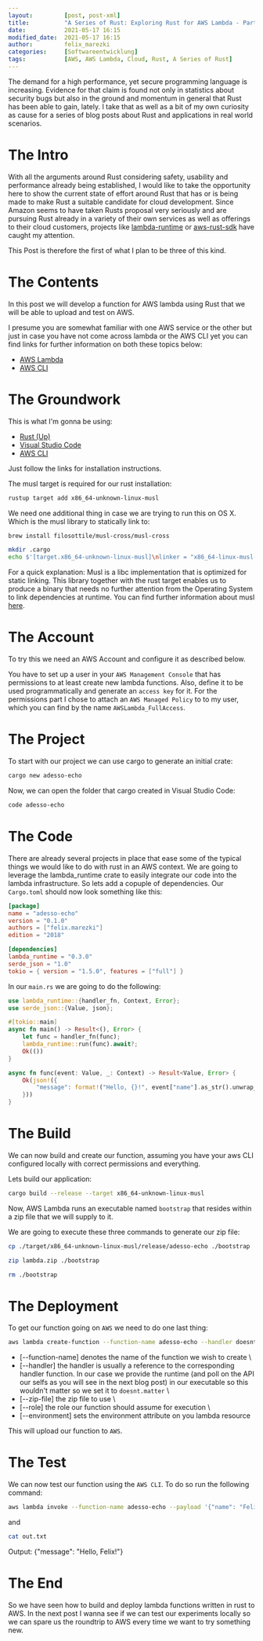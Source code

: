 ```yaml
---
layout: 		[post, post-xml]     
title:  		"A Series of Rust: Exploring Rust for AWS Lambda - Part 1"
date:   		2021-05-17 16:15
modified_date: 	2021-05-17 16:15
author: 		felix_marezki
categories: 	[Softwareentwicklung]
tags: 			[AWS, AWS Lambda, Cloud, Rust, A Series of Rust]
---
```


The demand for a high performance, yet secure programming language is increasing.
Evidence for that claim is found not only in statistics about security bugs but also in the ground and momentum in general that Rust has been able to gain, lately. 
I take that as well as a bit of my own curiosity as cause for a series of blog posts about Rust and applications in real world scenarios.

# The Intro

With all the arguments around Rust considering safety, usability and performance already being established, I would like to take the opportunity here to show the current state of effort around Rust that has or is being made to make Rust a suitable candidate for cloud development.
Since Amazon seems to have taken Rusts proposal very seriously and are pursuing Rust already in a variety of their own services as well as offerings to their cloud customers, projects like [lambda-runtime](https://github.com/awslabs/aws-lambda-rust-runtime) or [aws-rust-sdk](https://github.com/awslabs/aws-sdk-rust) have caught my attention.

This Post is therefore the first of what I plan to be three of this kind.

# The Contents

In this post we will develop a function for AWS lambda using Rust that we will be able to upload and test on AWS.

I presume you are somewhat familiar with one AWS service or the other but just in case you have not come across lambda or the AWS CLI yet you can find links for further information on both these topics below:

* [AWS Lambda](https://docs.aws.amazon.com/lambda/latest/dg/welcome.html)
* [AWS CLI](https://docs.aws.amazon.com/cli/latest/userguide/cli-chap-welcome.html)

# The Groundwork

This is what I'm gonna be using:

- [Rust (Up)](https://www.rust-lang.org/learn/get-started)
- [Visual Studio Code](https://code.visualstudio.com)
- [AWS CLI](https://docs.aws.amazon.com/cli/latest/userguide/install-cliv2.html)

Just follow the links for installation instructions.

The musl target is required for our rust installation:

```bash
rustup target add x86_64-unknown-linux-musl
```

We need one additional thing in case we are trying to run this on OS X. Which is the musl library to statically link to:

```bash
brew install filosottile/musl-cross/musl-cross
```

```bash
mkdir .cargo
echo $'[target.x86_64-unknown-linux-musl]\nlinker = "x86_64-linux-musl-gcc"' > .cargo/config
```

For a quick explanation: Musl is a libc implementation that is optimized for static linking. This library together with the rust target enables us to produce a binary that needs no further attention from the Operating System to link dependencies at runtime. You can find further information about musl [here](https://musl.libc.org).

#  The Account

To try this we need an AWS Account and configure it as described below.

You have to set up a user in your `AWS Management Console` that has permissions to at least create new lambda functions. 
Also, define it to be used programmatically and generate an `access key` for it. 
For the permissions part I chose to attach an `AWS Managed Policy` to to my user, which you can find by the name `AWSLambda_FullAccess`.



# The Project

To start with our project we can use cargo to generate an initial crate:

```bash
cargo new adesso-echo
```

Now, we can open the folder that cargo created in Visual Studio Code:

```bash
code adesso-echo
```

# The Code

There are already several projects in place that ease some of the typical things we would like to do with rust in an AWS context. 
We are going to leverage the lambda_runtime crate to easily integrate our code into the lambda infrastructure.
So lets add a copuple of dependencies.
Our `Cargo.toml` should now look something like this:

```toml
[package]
name = "adesso-echo"
version = "0.1.0"
authors = ["felix.marezki"]
edition = "2018"

[dependencies]
lambda_runtime = "0.3.0"
serde_json = "1.0"
tokio = { version = "1.5.0", features = ["full"] }
```

In our `main.rs` we are going to do the following:

```rust
use lambda_runtime::{handler_fn, Context, Error};
use serde_json::{Value, json};

#[tokio::main]
async fn main() -> Result<(), Error> {
    let func = handler_fn(func);
    lambda_runtime::run(func).await?;
    Ok(())
}

async fn func(event: Value, _: Context) -> Result<Value, Error> {
    Ok(json!({ 
        "message": format!("Hello, {}!", event["name"].as_str().unwrap_or("world"))
    }))
}
```

# The Build

We can now build and create our function, assuming you have your aws CLI configured locally with correct permissions and everything.

Lets build our application:

```bash
cargo build --release --target x86_64-unknown-linux-musl
```

Now, AWS Lambda runs an executable named `bootstrap` that resides within a zip file that we will supply to it.

We are going to execute these three commands to generate our zip file:

```bash
cp ./target/x86_64-unknown-linux-musl/release/adesso-echo ./bootstrap
```

```bash
zip lambda.zip ./bootstrap
```

```bash
rm ./bootstrap
```

# The Deployment

To get our function going on `AWS` we need to do one last thing:

```bash
aws lambda create-function --function-name adesso-echo --handler doesnt.matter --zip-file fileb://lambda.zip --runtime provided --role arn:aws:iam::XXXXXXXXXXXX:role/lambda-role --environment Variables={RUST_BACKTRACE=1}
```
* [--function-name] denotes the name of the function we wish to create \
* [--handler] the handler is usually a reference to the corresponding handler function. In our case we provide the runtime (and poll on the API our selfs as you will see in the next blog post) in our executable so this wouldn't matter so we set it to `doesnt.matter` \
* [--zip-file] the zip file to use \
* [--role] the role our function should assume for execution \
* [--environment] sets the environment attribute on you lambda resource

This will upload our function to `AWS`.

# The Test

We can now test our function using the `AWS CLI`. To do so run the following command:

```bash
aws lambda invoke --function-name adesso-echo --payload '{"name": "Felix"}' --cli-binary-format raw-in-base64-out out.txt
```

and

```bash
cat out.txt
```
Output: {"message": "Hello, Felix!"}

# The End

So we have seen how to build and deploy lambda functions written in rust to AWS. 
In the next post I wanna see if we can test our experiments locally so we can spare us the roundtrip to AWS every time we want to try something new.
